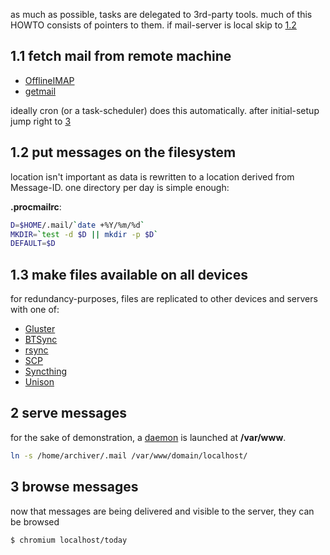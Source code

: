 as much as possible, tasks are delegated to 3rd-party tools. much of this HOWTO consists of pointers to them.
if mail-server is local skip to [1.2](#1.2)

## 1.1 fetch mail from remote machine

* [OfflineIMAP](http://offlineimap.org/)
* [getmail](http://pyropus.ca/software/getmail/)

ideally cron (or a task-scheduler) does this automatically. after initial-setup jump right to [3](#3)

## <a id=1.2></a>1.2 put messages on the filesystem

location isn't important as data is rewritten to a location derived from Message-ID. one directory per day is simple enough:

**.procmailrc**:

``` sh
D=$HOME/.mail/`date +%Y/%m/%d`
MKDIR=`test -d $D || mkdir -p $D`
DEFAULT=$D

```

## 1.3 make files available on all devices

for redundancy-purposes, files are replicated to other devices and servers with one of:

* [Gluster](http://www.gluster.org/)
* [BTSync](https://wiki.archlinux.org/index.php/BitTorrent_Sync)
* [rsync](https://rsync.samba.org/)
* [SCP](https://en.wikipedia.org/wiki/Secure_copy)
* [Syncthing](https://syncthing.net/)
* [Unison](https://www.cis.upenn.edu/~bcpierce/unison/)

## 2 serve messages

for the sake of demonstration, a [daemon](http://src.whats-your.name/pw/) is launched at **/var/www**. 


``` sh
ln -s /home/archiver/.mail /var/www/domain/localhost/

```

## <a id=3></a>3 browse messages

now that messages are being delivered and visible to the server, they can be browsed

``` sh
$ chromium localhost/today
```
